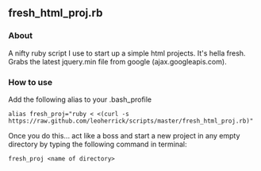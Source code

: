 ## fresh_html_proj.rb

### About
A nifty ruby script I use to start up a simple html projects. It's hella fresh. Grabs the latest jquery.min file from google (ajax.googleapis.com). 

### How to use

Add the following alias to your .bash_profile

```
alias fresh_proj="ruby < <(curl -s https://raw.github.com/leoherrick/scripts/master/fresh_html_proj.rb)"
```

Once you do this... act like a boss and start a new project in any empty directory by typing the following command in terminal:

```
fresh_proj <name of directory>
```
